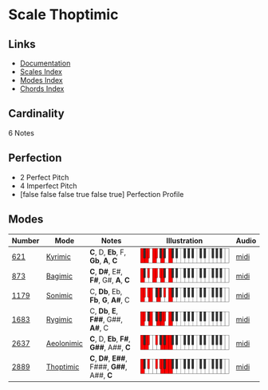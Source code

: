 # Scale Thoptimic

## Links

- [Documentation](index.md)
- [Scales Index](Scales.md)
- [Modes Index](Modes.md)
- [Chords Index](Chords.md)

## Cardinality

6 Notes

## Perfection

- 2 Perfect Pitch
- 4 Imperfect Pitch
- [false false false true false true] Perfection Profile

## Modes

| Number | Mode | Notes | Illustration | Audio |
|--------|------|-------|--------------|-------|
| [621](https://ianring.com/musictheory/scales/621) | [Kyrimic](ModeKyrimic.md) | **C**, D, **Eb**, F, **Gb**, **A**, **C** | ![CNaturalKyrimic](ModeCNaturalKyrimic.png) | [midi](https://github.com/edipermadi/music/blob/main/docs/ModeCNaturalKyrimic.mid?raw=true) | 
| [873](https://ianring.com/musictheory/scales/873) | [Bagimic](ModeBagimic.md) | **C**, **D#**, E#, **F#**, G#, **A**, **C** | ![CNaturalBagimic](ModeCNaturalBagimic.png) | [midi](https://github.com/edipermadi/music/blob/main/docs/ModeCNaturalBagimic.mid?raw=true) | 
| [1179](https://ianring.com/musictheory/scales/1179) | [Sonimic](ModeSonimic.md) | C, **Db**, Eb, **Fb**, **G**, **A#**, C | ![CNaturalSonimic](ModeCNaturalSonimic.png) | [midi](https://github.com/edipermadi/music/blob/main/docs/ModeCNaturalSonimic.mid?raw=true) | 
| [1683](https://ianring.com/musictheory/scales/1683) | [Rygimic](ModeRygimic.md) | C, **Db**, **E**, **F##**, G##, **A#**, C | ![CNaturalRygimic](ModeCNaturalRygimic.png) | [midi](https://github.com/edipermadi/music/blob/main/docs/ModeCNaturalRygimic.mid?raw=true) | 
| [2637](https://ianring.com/musictheory/scales/2637) | [Aeolonimic](ModeAeolonimic.md) | **C**, D, **Eb**, **F#**, **G##**, A##, **C** | ![CNaturalAeolonimic](ModeCNaturalAeolonimic.png) | [midi](https://github.com/edipermadi/music/blob/main/docs/ModeCNaturalAeolonimic.mid?raw=true) | 
| [2889](https://ianring.com/musictheory/scales/2889) | [Thoptimic](ModeThoptimic.md) | **C**, **D#**, **E##**, F###, **G##**, A##, **C** | ![CNaturalThoptimic](ModeCNaturalThoptimic.png) | [midi](https://github.com/edipermadi/music/blob/main/docs/ModeCNaturalThoptimic.mid?raw=true) | 
